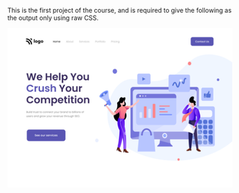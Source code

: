 This is the first project of the course, and is required to give the following as the output only using raw CSS.


![output](./output.png)
